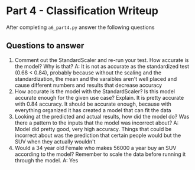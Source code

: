 # Part 4 - Classification Writeup

After completing `a6_part4.py` answer the following questions

## Questions to answer

1. Comment out the StandardScaler and re-run your test. How accurate is the model? Why is that?
A: It is not as accurate as the standardized test (0.68 < 0.84), probably because without the scaling and the standardization, the mean and the varaibles aren't well placed and cause different numbers and results that decrease accuracy
2. How accurate is the model with the StandardScaler? Is this model accurate enough for the given use case? Explain.
It is pretty accurate with 0.84 accuracy. It should be accurate enough, because with everything organized it has created a model that can fit the data
3. Looking at the predicted and actual results, how did the model do? Was there a pattern to the inputs that the model was incorrect about?
A: Model did pretty good, very high accuracy. Things that could be incorrect about was the prediction that certain people would but the SUV when they actually wouldn't
4. Would a 34 year old Female who makes 56000 a year buy an SUV according to the model? Remember to scale the data before running it through the model.
A: Yes
